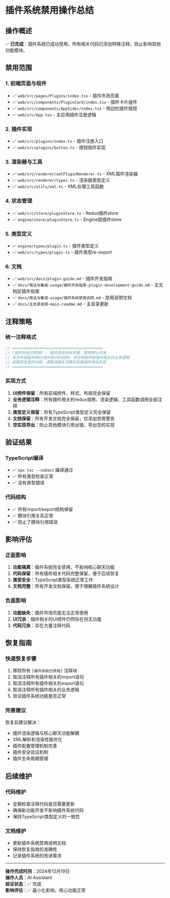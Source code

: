 # 插件系统禁用操作总结

## 操作概述

✅ **已完成**：插件系统已成功禁用，所有相关代码已添加特殊注释，防止影响其他功能模块。

## 禁用范围

### 1. 前端页面与组件
- ✅ `web/src/pages/Plugins/index.tsx` - 插件市场页面
- ✅ `web/src/components/PluginCard/index.tsx` - 插件卡片组件
- ✅ `web/src/components/AppSider/index.tsx` - 侧边栏插件按钮
- ✅ `web/src/App.tsx` - 主应用插件注册逻辑

### 2. 插件实现
- ✅ `web/src/plugins/index.ts` - 插件注册入口
- ✅ `web/src/plugins/button.ts` - 按钮插件实现

### 3. 渲染器与工具
- ✅ `web/src/renderer/xmlPluginRenderer.ts` - XML插件渲染器
- ✅ `web/src/renderer/types.ts` - 渲染器类型定义
- ✅ `web/src/utils/xml.ts` - XML处理工具函数

### 4. 状态管理
- ✅ `web/src/store/pluginStore.ts` - Redux插件store
- ✅ `engine/store/pluginStore.ts` - Engine层插件store

### 5. 类型定义
- ✅ `engine/types/plugin.ts` - 插件类型定义
- ✅ `web/src/types/plugin.ts` - 插件类型re-export

### 6. 文档
- ✅ `web/src/docs/plugin-guide.md` - 插件开发指南
- ✅ `docs/用法与集成-usage/插件开发指南-plugin-development-guide.md` - 主文档区插件指南
- ✅ `docs/用法与集成-usage/插件系统禁用说明.md` - 禁用说明文档
- ✅ `docs/主目录说明-main-readme.md` - 主目录更新

## 注释策略

### 统一注释格式
```typescript
// ========================================
// [插件系统已禁用] - 插件系统尚未完善，暂时停止开发
// 本文件保留所有UI控件和代码结构，但注释掉所有插件相关的业务逻辑
// 如需恢复插件功能，请取消相关注释并完善插件系统实现
// ========================================
```

### 实现方式
1. **UI控件保留**：所有前端控件、样式、布局完全保留
2. **业务逻辑注释**：所有插件相关的redux调用、渲染逻辑、工具函数调用全部注释
3. **类型定义保留**：所有TypeScript类型定义完全保留
4. **文档保留**：所有开发文档完全保留，仅添加禁用警告
5. **空实现导出**：防止其他模块引用出错，导出空的实现

## 验证结果

### TypeScript编译
- ✅ `npx tsc --noEmit` 编译通过
- ✅ 所有类型检查正常
- ✅ 没有类型错误

### 代码结构
- ✅ 所有import/export结构保留
- ✅ 模块引用关系正常
- ✅ 防止了模块引用错误

## 影响评估

### 正面影响
1. **功能隔离**：插件系统完全禁用，不影响核心聊天功能
2. **代码保留**：所有插件相关代码完整保留，便于后续恢复
3. **类型安全**：TypeScript类型系统正常工作
4. **文档完整**：所有开发文档保留，便于理解插件系统设计

### 负面影响
1. **功能缺失**：插件市场页面无法正常使用
2. **UI冗余**：插件相关的UI控件仍然存在但无功能
3. **代码冗余**：存在大量注释代码

## 恢复指南

### 快速恢复步骤
1. 移除所有 `[插件系统已禁用]` 注释块
2. 取消注释所有插件相关的import语句
3. 取消注释所有插件相关的export语句
4. 取消注释所有插件相关的业务逻辑
5. 验证插件系统功能是否正常

### 完善建议
恢复前建议解决：
- 插件渲染逻辑与核心聊天功能解耦
- XML解析和渲染性能优化
- 插件配置管理机制完善
- 插件安全验证机制
- 插件生命周期管理

## 后续维护

### 代码维护
- 定期检查注释代码是否需要更新
- 确保新功能开发不影响插件系统代码
- 保持TypeScript类型定义的一致性

### 文档维护
- 更新插件系统禁用说明文档
- 保持恢复指南的准确性
- 记录插件系统的改进需求

---

**操作完成时间**：2024年12月19日  
**操作人员**：AI Assistant  
**验证状态**：✅ 完成  
**影响评估**：✅ 最小化影响，核心功能正常 